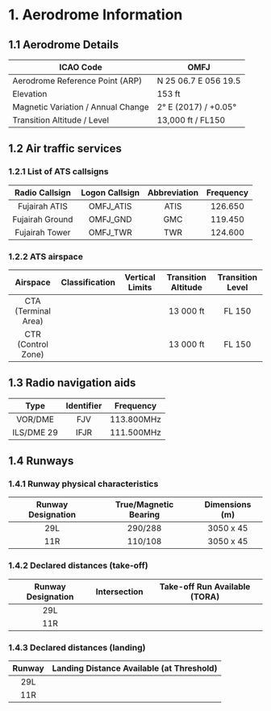 # 1. Aerodrome Information
## 1.1 Aerodrome Details
| ICAO Code                          | OMFJ                 |
|------------------------------------|----------------------|
| Aerodrome Reference Point (ARP)    | N 25 06.7 E 056 19.5 |
| Elevation                          | 153 ft                |
| Magnetic Variation / Annual Change | 2° E (2017) / +0.05° |
| Transition Altitude / Level        | 13,000 ft / FL150    |
## 1.2 Air traffic services
### 1.2.1 List of ATS callsigns
| Radio Callsign              | Logon Callsign   | Abbreviation   | Frequency   |
|:---------------------------:|:----------------:|:--------------:|:-----------:|
| Fujairah ATIS               | OMFJ_ATIS        | ATIS           | 126.650     |
| Fujairah Ground             | OMFJ_GND         | GMC            | 119.450     |
| Fujairah Tower              | OMFJ_TWR         | TWR            | 124.600     |

### 1.2.2 ATS airspace
| Airspace                    | Classification   | Vertical Limits    | Transition Altitude   | Transition Level   |
|:---------------------------:|:----------------:|:------------------:|:---------------------:|:------------------:|
| CTA (Terminal Area)         |                  |                    | 13 000 ft             | FL 150             |
| CTR (Control Zone)          |                  |                    | 13 000 ft             | FL 150             |

## 1.3 Radio navigation aids
| Type            | Identifier   | Frequency   |
|:---------------:|:------------:|:-----------:|
| VOR/DME         | FJV          | 113.800MHz  |
| ILS/DME 29      | IFJR         | 111.500MHz  |

## 1.4 Runways
### 1.4.1 Runway physical characteristics
| Runway Designation   | True/Magnetic Bearing     | Dimensions (m)   |
|:--------------------:|:-------------------------:|:----------------:|
| 29L                  | 290/288                   | 3050 x 45        |
| 11R                  | 110/108                   | 3050 x 45        |

### 1.4.2 Declared distances (take-off)
| Runway Designation   | Intersection              | Take-off Run Available (TORA)   |
|:--------------------:|:-------------------------:|:-------------------------------:|
| 29L                  |                           |                                 |
| 11R                  |                           |                                 |

### 1.4.3 Declared distances (landing)
| Runway | Landing Distance Available (at Threshold) |
|:------:|:-----------------------------------------:|
| 29L    |                                           |
| 11R    |                                           |